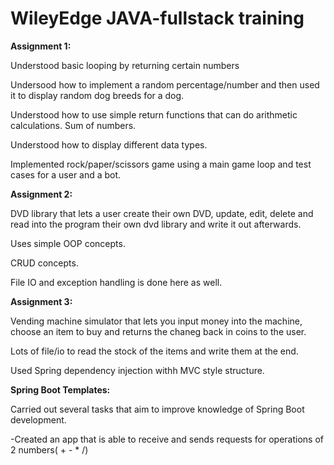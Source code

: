 # WileyEdge JAVA-fullstack training

**Assignment 1:**

Understood basic looping by returning certain numbers 

Undersood how to implement a random percentage/number and then used it to display random dog breeds for a dog.

Understood how to use simple return functions that can do arithmetic calculations. Sum of numbers.

Understood how to display different data types.  

Implemented rock/paper/scissors game using a main game loop and test cases for a user and a bot.

**Assignment 2:**

DVD library that lets a user create their own DVD, update, edit, delete and read into the program their own dvd library and write it out afterwards.

Uses simple OOP concepts.

CRUD concepts.

File IO and exception handling is done here as well.


**Assignment 3:**

Vending machine simulator that lets you input money into the machine, choose an item to buy and returns the chaneg back in coins to the user.

Lots of file/io to read the stock of the items and write them at the end.

Used Spring dependency injection withh MVC style structure.



**Spring Boot Templates:**

Carried out several tasks that aim to improve knowledge of Spring Boot development.

-Created an app that is able to receive and sends requests for operations of 2 numbers( + - * /) 
